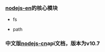 [nodejs-en]: https://nodejs.org/en/
[nodejs-cn]:http://nodejs.cn/api/


### [nodejs-en]的核心模块

* fs

* path

### 中文版[nodejs-cn]api文档，版本为v10.7
